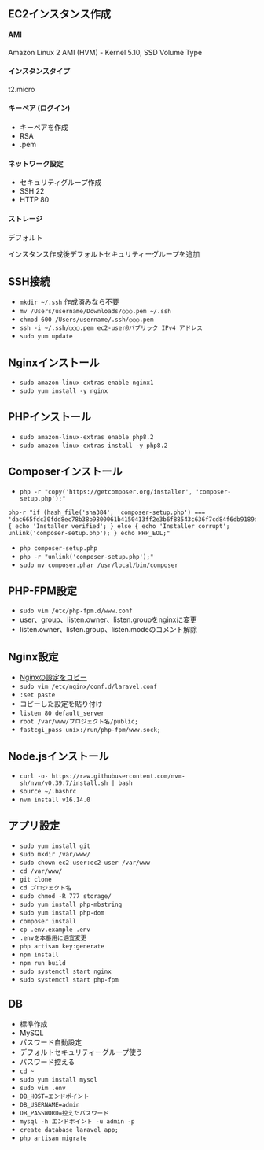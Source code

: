 ## EC2インスタンス作成
#### AMI
Amazon Linux 2 AMI (HVM) - Kernel 5.10, SSD Volume Type

#### インスタンスタイプ
t2.micro

#### キーペア (ログイン) 
- キーペアを作成
- RSA
- .pem

#### ネットワーク設定
- セキュリティグループ作成
- SSH 22
- HTTP 80

#### ストレージ
デフォルト

インスタンス作成後デフォルトセキュリティーグループを追加

## SSH接続
- `mkdir ~/.ssh` 作成済みなら不要
- `mv /Users/username/Downloads/○○○.pem ~/.ssh`
- `chmod 600 /Users/username/.ssh/○○○.pem`
- `ssh -i ~/.ssh/○○○.pem ec2-user@パブリック IPv4 アドレス`
- `sudo yum update`

## Nginxインストール
- `sudo amazon-linux-extras enable nginx1`
- `sudo yum install -y nginx`

## PHPインストール
- `sudo amazon-linux-extras enable php8.2`
- `sudo amazon-linux-extras install -y php8.2`

## Composerインストール
- `php -r "copy('https://getcomposer.org/installer', 'composer-setup.php');"`
 ```
php-r "if (hash_file('sha384', 'composer-setup.php') === 'dac665fdc30fdd8ec78b38b9800061b4150413ff2e3b6f88543c636f7cd84f6db9189d43a81e5503cda447da73c7e5b6') { echo 'Installer verified'; } else { echo 'Installer corrupt'; unlink('composer-setup.php'); } echo PHP_EOL;"
```
- `php composer-setup.php`
- `php -r "unlink('composer-setup.php');"`
- `sudo mv composer.phar /usr/local/bin/composer`

## PHP-FPM設定
- `sudo vim /etc/php-fpm.d/www.conf`
- user、group、listen.owner、listen.groupをnginxに変更
- listen.owner、listen.group、listen.modeのコメント解除

## Nginx設定
- [Nginxの設定をコピー](https://readouble.com/laravel/10.x/ja/deployment.html)
- `sudo vim /etc/nginx/conf.d/laravel.conf`
- `:set paste`
- コピーした設定を貼り付け
- `listen 80 default_server`
- `root /var/www/プロジェクト名/public;`
- `fastcgi_pass unix:/run/php-fpm/www.sock;`

## Node.jsインストール
- `curl -o- https://raw.githubusercontent.com/nvm-sh/nvm/v0.39.7/install.sh | bash`
- `source ~/.bashrc`
- `nvm install v16.14.0`

## アプリ設定
- `sudo yum install git`
- `sudo mkdir /var/www/`
- `sudo chown ec2-user:ec2-user /var/www`
- `cd /var/www/`
- `git clone`
- `cd プロジェクト名`
- `sudo chmod -R 777 storage/`
- `sudo yum install php-mbstring`
- `sudo yum install php-dom`
- `composer install`
- `cp .env.example .env`
- `.envを本番用に適宜変更`
- `php artisan key:generate`
- `npm install`
- `npm run build`
- `sudo systemctl start nginx`
- `sudo systemctl start php-fpm`

## DB
- 標準作成
- MySQL
- パスワード自動設定
- デフォルトセキュリティーグループ使う
- パスワード控える
- `cd ~`
- `sudo yum install mysql`
- `sudo vim .env`
- `DB_HOST=エンドポイント`
- `DB_USERNAME=admin`
- `DB_PASSWORD=控えたパスワード`
- `mysql -h エンドポイント -u admin -p`
- `create database laravel_app;`
- `php artisan migrate`
